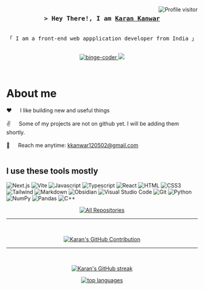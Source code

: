 <!-- 
<h2 align="center">
  Welcome to Al Siam World!
  <img src="https://media.giphy.com/media/hvRJCLFzcasrR4ia7z/giphy.gif" width="28">
</h2> -->


<!-- 
<p align="center">
  <a href="https://github.com/binge-coder"><img src="https://readme-typing-svg.herokuapp.com/?lines=Self%20Taught%20Programmer;Front%20End%20Developer;1.5%2B%20years%20of%20coding%20experience;Always%20learning%20new%20things&center=true&width=380&height=45"></a>
</p>
 -->


<a href="https://komarev.com/ghpvc/?username=binge-coder">
  <img align="right" src="https://komarev.com/ghpvc/?username=binge-coder&label=Visitors&color=0e75b6&style=flat" alt="Profile visitor" />
</a>


<!-- [![wakatime](https://wakatime.com/badge/user/eebb3dd8-d9b2-40de-9b88-6fd6cac99dbc.svg)](https://wakatime.com/@eebb3dd8-d9b2-40de-9b88-6fd6cac99dbc) -->

<!-- Intro  -->
<h3 align="center">
        <samp>&gt; Hey There!, I am
                <b><a target="_blank" href="https://binge-coder.com">Karan Kanwar</a></b>
        </samp>
</h3>


<p align="center"> 
  <samp>
<!--     <a href="https://www.google.com/search?q=Karan+Kanwar">「 Google Me 」</a> -->
    <br>
    「 I am a front-end web appplication developer from India 」
    <br>
    <br>
  </samp>
</p>

<p align="center">
 <!-- <a href="https://binge-coder.com" target="blank">
  <img src="https://img.shields.io/badge/Website-DC143C?style=for-the-badge&logo=medium&logoColor=white" alt="binge-coder" />
 </a> -->
 <a href="https://www.linkedin.com/in/karan-kanwar-72726322b/" target="_blank">
  <img src="https://img.shields.io/badge/LinkedIn-0077B5?style=for-the-badge&logo=linkedin&logoColor=white" alt="binge-coder"/>
 </a>
  <!-- <a href="https://dev.to/binge-coder" target="_blank">
  <img src="https://img.shields.io/badge/dev.to-0A0A0A?style=for-the-badge&logo=dev.to&logoColor=white" alt="binge-coder" />
 </a> -->
 <a href="https://twitter.com/kanwarxkaran" target="_blank">
  <img src="https://img.shields.io/badge/Twitter-1DA1F2?style=for-the-badge&logo=twitter&logoColor=white" />
 </a>
 <!-- <a href="https://instagram.com/binge-coder.dev" target="_blank">
  <img src="https://img.shields.io/badge/Instagram-fe4164?style=for-the-badge&logo=instagram&logoColor=white" alt="binge-coder" />
 </a>  -->
 <!-- <a href="https://facebook.com/binge-coder.dev" target="_blank">
  <img src="https://img.shields.io/badge/Facebook-20BEFF?&style=for-the-badge&logo=facebook&logoColor=white" alt="binge-coder"  />
  </a>  -->
</p>
<br />

<!-- About Section -->
 # About me
 
<p>
 <!-- <img align="right" width="350" src="/assets/programmer.gif" alt="Coding gif" /> -->
  
 ❤️ &emsp; I like building new and useful things<br/><br/>
 ✌️ &emsp; Some of my projects are not on github yet. I will be adding them shortly. <br/><br/>
 📧 &emsp; Reach me anytime: kkanwar120502@gmail.com<br/><br/>
 <!-- 💬 &emsp; Ask me about anything [here](https://github.com/binge-coder/binge-coder/issues) -->

</p>

## I use these tools mostly
<!-- ![React Native](https://img.shields.io/badge/React_Native-20232A?style=for-the-badge&logo=react&logoColor=61DAFB) -->
<!-- ![Nodejs](https://img.shields.io/badge/Nodejs-3C873A?style=for-the-badge&labelColor=black&logo=node.js&logoColor=3C873A) -->
<!-- ![Express.js](https://img.shields.io/badge/Express.js-000000?style=for-the-badge&logo=express&logoColor=white) -->
<!-- ![MongoDB](https://img.shields.io/badge/MongoDB-4EA94B?style=for-the-badge&logo=mongodb&logoColor=white) -->
<!-- ![SASS Badge](https://img.shields.io/badge/Sass-CC6699?style=for-the-badge&logo=sass&logoColor=white) -->
<!-- ![Ant-Design](https://img.shields.io/badge/AntDesign-0170FE?style=for-the-badge&logo=antdesign&logoColor=white) -->
<!-- ![Bootstrap](https://img.shields.io/badge/Bootstrap-563D7C?style=for-the-badge&logo=bootstrap&logoColor=white) -->
<!-- ![Strapi](https://img.shields.io/badge/strapi-2E7EEA?style=for-the-badge&logo=strapi&logoColor=white) -->
<!-- ![Redux](https://img.shields.io/badge/Redux-593D88?style=for-the-badge&logo=redux&logoColor=white) -->
<!-- ![React Query](https://img.shields.io/badge/-React_Query-FF4154?style=for-the-badge&logo=react%20query&logoColor=white) -->
![Next.js](https://img.shields.io/badge/next.js-000000?style=for-the-badge&logo=nextdotjs&logoColor=white)
![Vite](https://img.shields.io/badge/vite-%23646CFF.svg?style=for-the-badge&logo=vite&logoColor=white)
![Javascript](https://img.shields.io/badge/Javascript-F0DB4F?style=for-the-badge&labelColor=black&logo=javascript&logoColor=F0DB4F)
![Typescript](https://img.shields.io/badge/Typescript-007acc?style=for-the-badge&labelColor=black&logo=typescript&logoColor=007acc)
![React](https://img.shields.io/badge/-React-61DBFB?style=for-the-badge&labelColor=black&logo=react&logoColor=61DBFB)
![HTML](https://img.shields.io/badge/HTML5-E34F26?style=for-the-badge&logo=html5&logoColor=white)
![CSS3](https://img.shields.io/badge/CSS3-1572B6?style=for-the-badge&logo=css3&logoColor=white)
![Tailwind](https://img.shields.io/badge/Tailwind_CSS-092749?style=for-the-badge&logo=tailwindcss&logoColor=06B6D4&labelColor=000000)
![Markdown](https://img.shields.io/badge/Markdown-000000?style=for-the-badge&logo=markdown&logoColor=white)
![Obsidian](https://img.shields.io/badge/Obsidian-%23483699.svg?style=for-the-badge&logo=obsidian&logoColor=white)
![Visual Studio Code](https://img.shields.io/badge/Visual%20Studio%20Code-0078d7.svg?style=for-the-badge&logo=visual-studio-code&logoColor=white)
![Git](https://img.shields.io/badge/Git-F05032?style=for-the-badge&logo=git&logoColor=white)
![Python](https://img.shields.io/badge/python-3670A0?style=for-the-badge&logo=python&logoColor=ffdd54)
![NumPy](https://img.shields.io/badge/numpy-%23013243.svg?style=for-the-badge&logo=numpy&logoColor=white)
![Pandas](https://img.shields.io/badge/pandas-%23150458.svg?style=for-the-badge&logo=pandas&logoColor=white)
![C++](https://img.shields.io/badge/c++-%2300599C.svg?style=for-the-badge&logo=c%2B%2B&logoColor=white)


<!-- ## Top Open Source -
[![Web Projects](https://github-readme-stats.vercel.app/api/pin/?username=binge-coder&repo=web-projects&border_color=7F3FBF&bg_color=0D1117&title_color=C9D1D9&text_color=8B949E&icon_color=7F3FBF)](https://github.com/binge-coder/web-projects)
[![Al Folio](https://github-readme-stats.vercel.app/api/pin/?username=binge-coder&repo=al-folio&border_color=7F3FBF&bg_color=0D1117&title_color=C9D1D9&text_color=8B949E&icon_color=7F3FBF)](https://github.com/binge-coder/al-folio)
[![Al Siam Readme](https://github-readme-stats.vercel.app/api/pin/?username=binge-coder&repo=binge-coder&border_color=7F3FBF&bg_color=0D1117&title_color=C9D1D9&text_color=8B949E&icon_color=7F3FBF)](https://github.com/binge-coder/binge-coder)
[![Al Siam Teminal](https://github-readme-stats.vercel.app/api/pin/?username=binge-coder&repo=binge-coder.github.io&border_color=7F3FBF&bg_color=0D1117&title_color=C9D1D9&text_color=8B949E&icon_color=7F3FBF)](https://github.com/binge-coder/binge-coder.github.io) -->

<p align="center">
  <a href="https://github.com/binge-coder?tab=repositories" target="_blank"><img alt="All Repositories" title="All Repositories" src="https://img.shields.io/badge/-All%20Repos-2962FF?style=for-the-badge&logo=koding&logoColor=white"/></a>
</p>

<hr/>
<br/>

<p align="center">
  <a href="https://github.com/binge-coder">
    <img src="https://github-profile-summary-cards.vercel.app/api/cards/profile-details?username=binge-coder&theme=dracula" alt="Karan's GitHub Contribution"/>
  </a>
</p>
<hr/>
<br>


<p align="center">
  <a href="https://github.com/binge-coder">
    <img src="https://github-readme-streak-stats.herokuapp.com/?user=binge-coder&theme=dracula" alt="Karan's GitHub streak"/>
  </a>
</p>

<!-- 
<p align="center">
  <a href="https://github.com/binge-coder">
    <img src="https://github-readme-stats.vercel.app/api?username=binge-coder&show_icons=true&theme=dracula" alt="Karan's GitHub stats"/>
  </a>
</p>
-->

<p align="center">
  <a href="https://github.com/binge-coder">
    <img src="https://github-readme-stats.vercel.app/api/top-langs?username=binge-coder&count_private=true&show_icons=true&theme=dracula" alt="top languages"/>
  </a>
</p>

<!-- 
![Karan's Graph](https://github-readme-activity-graph.cyclic.app/graph?username=binge-coder&custom_title=Al%20Siam's%20GitHub%20Activity%20Graph&bg_color=0D1117&color=7F3FBF&line=7F3FBF&point=7F3FBF&area_color=FFFFFF&title_color=FFFFFF&area=true) -->
